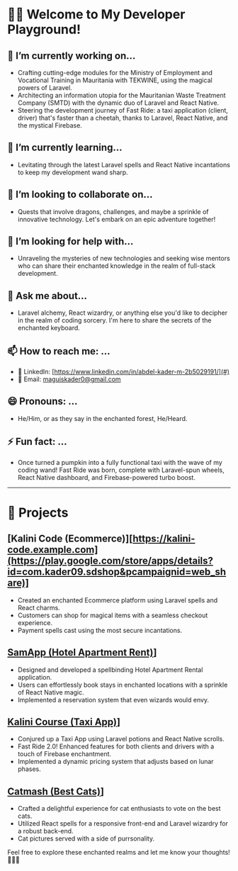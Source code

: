 # 👨‍💻 Welcome to My Developer Playground!

## 🔭 I’m currently working on...

- Crafting cutting-edge modules for the Ministry of Employment and Vocational Training in Mauritania with TEKWINE, using the magical powers of Laravel.
- Architecting an information utopia for the Mauritanian Waste Treatment Company (SMTD) with the dynamic duo of Laravel and React Native.
- Steering the development journey of Fast Ride: a taxi application (client, driver) that's faster than a cheetah, thanks to Laravel, React Native, and the mystical Firebase.

## 🌱 I’m currently learning...

- Levitating through the latest Laravel spells and React Native incantations to keep my development wand sharp.

## 👯 I’m looking to collaborate on...

- Quests that involve dragons, challenges, and maybe a sprinkle of innovative technology. Let's embark on an epic adventure together!

## 🤔 I’m looking for help with...

- Unraveling the mysteries of new technologies and seeking wise mentors who can share their enchanted knowledge in the realm of full-stack development.

## 💬 Ask me about...

- Laravel alchemy, React wizardry, or anything else you'd like to decipher in the realm of coding sorcery. I'm here to share the secrets of the enchanted keyboard.

## 📫 How to reach me: ...

- 🧙 LinkedIn: [https://www.linkedin.com/in/abdel-kader-m-2b5029191/](#)
- 📧 Email: maguiskader0@gmail.com

## 😄 Pronouns: ...

- He/Him, or as they say in the enchanted forest, He/Heard.

## ⚡ Fun fact: ...

- Once turned a pumpkin into a fully functional taxi with the wave of my coding wand! Fast Ride was born, complete with Laravel-spun wheels, React Native dashboard, and Firebase-powered turbo boost.

---

# 🚀 Projects

## [Kalini Code (Ecommerce)][https://kalini-code.example.com](https://play.google.com/store/apps/details?id=com.kader09.sdshop&pcampaignid=web_share)]

- Created an enchanted Ecommerce platform using Laravel spells and React charms.
- Customers can shop for magical items with a seamless checkout experience.
- Payment spells cast using the most secure incantations.

## [SamApp (Hotel Apartment Rent)]([https://samapp.example.com](https://play.google.com/store/apps/details?id=com.kader09.SamApp&pcampaignid=web_share))]

- Designed and developed a spellbinding Hotel Apartment Rental application.
- Users can effortlessly book stays in enchanted locations with a sprinkle of React Native magic.
- Implemented a reservation system that even wizards would envy.

## [Kalini Course (Taxi App)]([https://kalinicourse.example.com](https://play.google.com/store/apps/details?id=com.kader09.cab_client&pcampaignid=web_share))]

- Conjured up a Taxi App using Laravel potions and React Native scrolls.
- Fast Ride 2.0! Enhanced features for both clients and drivers with a touch of Firebase enchantment.
- Implemented a dynamic pricing system that adjusts based on lunar phases.

## [Catmash (Best Cats)]([https://catmash.example.com](https://catmash.sedam-shop.com/))]

- Crafted a delightful experience for cat enthusiasts to vote on the best cats.
- Utilized React spells for a responsive front-end and Laravel wizardry for a robust back-end.
- Cat pictures served with a side of purrsonality.

Feel free to explore these enchanted realms and let me know your thoughts! 🧙‍♂️✨
